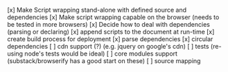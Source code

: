 [x] Make Script wrapping stand-alone with defined source and dependencies
[x] Make script wrapping capable on the browser (needs to be tested in more browsers)
[x] Decide how to deal with dependencies (parsing or declaring)
[x] append scripts to the document at run-time
[x] create build process for deployment
[x] parse dependencies
[x] circular dependencies
[ ] cdn support (?) (e.g. jquery on google's cdn)
[ ] tests (re-using node's tests would be ideal)
[ ] core modules support (substack/browserify has a good start on these)
[ ] source mapping